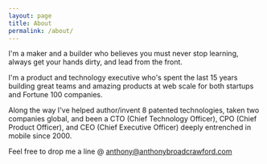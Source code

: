 ```yaml
---
layout: page
title: About
permalink: /about/
---
```


I'm a maker and a builder who believes you must never stop learning, always get your hands dirty,
and lead from the front.  

I'm a product and technology executive who's spent the last 15 years building great
teams and amazing products at web scale for both startups and Fortune 100 companies.

Along the way I've helped author/invent 8 patented technologies, taken two companies global, and been a
CTO (Chief Technology Officer), CPO (Chief Product Officer), and CEO (Chief Executive Officer) deeply entrenched
in mobile since 2000.

Feel free to drop me a line @ [anthony@anthonybroadcrawford.com](anthony@anthonybroadcrawford.com)
